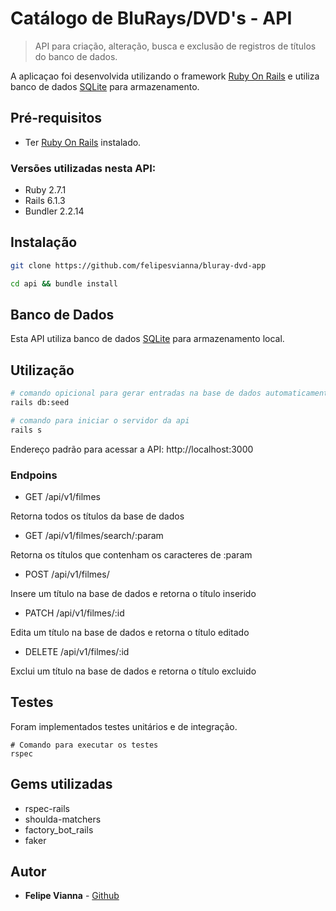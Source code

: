 # Catálogo de BluRays/DVD's - API

> API para criação, alteração, busca e exclusão de registros de títulos do banco de dados.

A aplicaçao foi desenvolvida utilizando o framework [Ruby On Rails](https://rubyonrails.org/) e utiliza banco de dados [SQLite](https://www.sqlite.org/index.html) para armazenamento.

## Pré-requisitos

- Ter [Ruby On Rails](https://gorails.com/setup/ubuntu/20.04#ruby-rbenv) instalado.
### Versões utilizadas nesta API:
- Ruby 2.7.1
- Rails 6.1.3
- Bundler 2.2.14

## Instalação

```bash
git clone https://github.com/felipesvianna/bluray-dvd-app

cd api && bundle install
```
## Banco de Dados

Esta API utiliza banco de dados [SQLite](https://www.sqlite.org/index.html) para armazenamento local.

## Utilização

```bash
# comando opicional para gerar entradas na base de dados automaticamente
rails db:seed

# comando para iniciar o servidor da api
rails s
```

Endereço padrão para acessar a API: http://localhost:3000

### Endpoins

- GET /api/v1/filmes

Retorna todos os títulos da base de dados

- GET /api/v1/filmes/search/:param 

Retorna os títulos que contenham os caracteres de :param

- POST /api/v1/filmes/

Insere um título na base de dados e retorna o título inserido
- PATCH /api/v1/filmes/:id

Edita um título na base de dados e retorna o título editado

- DELETE /api/v1/filmes/:id

Exclui um título na base de dados e retorna o título excluido

## Testes

Foram implementados testes unitários e de integração.

```
# Comando para executar os testes
rspec
```

## Gems utilizadas

- rspec-rails
- shoulda-matchers
- factory_bot_rails
- faker

## Autor

- **Felipe Vianna** - [Github](https://github.com/felipesvianna)
